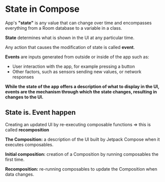 # State in Compose

App's **"state"** is any value that can change over time and encompasses everything from a Room
database to a variable in a class.

**State** determines what is shown in the UI at any particular time. 

Any action that causes the modification of state is called **event**.

**Events** are inputs generated from outside or inside of the app such as:
- User interaction with the app, for example pressing a button
- Other factors, such as sensors sending new values, or network responses

**While the state of the app offers a description of what to display in the UI, events are the
mechanism through which the state changes, resulting in changes to the UI.**

## State is. Event happen

Creating an updated UI by re-executing composable functions => this is called **recomposition** 

**The Composition:** a description of the UI built by Jetpack Compose when it executes composables.

**Initial composition:** creation of a Composition by running composables the first time.

**Recomposition:** re-running composables to update the Composition when data changes.



